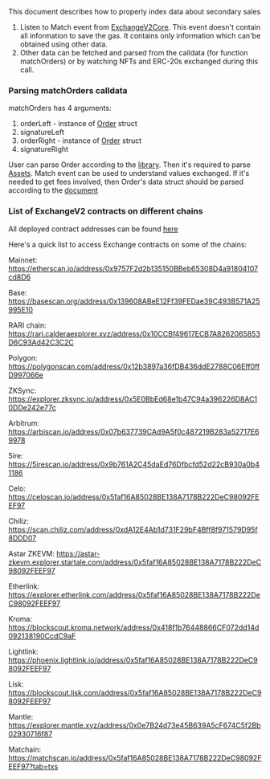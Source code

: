 This document describes how to properly index data about secondary sales 

1. Listen to Match event from [ExchangeV2Core](./ExchangeV2Core.sol). This event doesn't contain all information to save the gas. It contains only information which can'be obtained using other data.
2. Other data can be fetched and parsed from the calldata (for function matchOrders) or by watching NFTs and ERC-20s exchanged during this call.

### Parsing matchOrders calldata ###

matchOrders has 4 arguments:
1. orderLeft - instance of [Order](./libraries/LibOrder.md) struct
2. signatureLeft
3. orderRight - instance of [Order](./libraries/LibOrder.md) struct
4. signatureRight

User can parse Order according to the [library](./libraries/LibOrder.md). Then it's required to parse [Assets](../../lib-asset/contracts/LibAsset.md).
Match event can be used to understand values exchanged.
If it's needed to get fees involved, then Order's data struct should be parsed according to the [document](./libraries/LibOrderData.md) 

### List of ExchangeV2 contracts on different chains

All deployed contract addresses can be found [here](../../hardhat-deploy/networks)

Here's a quick list to access Exchange contracts on some of the chains:

Mainnet: https://etherscan.io/address/0x9757F2d2b135150BBeb65308D4a91804107cd8D6

Base: https://basescan.org/address/0x139608ABeE12Ff39FEDae39C493B571A25995E10

RARI chain: https://rari.calderaexplorer.xyz/address/0x10CCBf49617ECB7A8262065853D6C93Ad42C3C2C

Polygon: https://polygonscan.com/address/0x12b3897a36fDB436ddE2788C06Eff0ffD997066e

ZKSync: https://explorer.zksync.io/address/0x5E0BbEd68e1b47C94a396226D8AC10DDe242e77c

Arbitrum: https://arbiscan.io/address/0x07b637739CAd9A5f0c487219B283a52717E69978

5ire: https://5irescan.io/address/0x9b761A2C45daEd76Dfbcfd52d22cB930a0b41186

Celo: https://celoscan.io/address/0x5faf16A85028BE138A7178B222DeC98092FEEF97

Chiliz: https://scan.chiliz.com/address/0xdA12E4Ab1d731F29bF4Bff8f971579D95f8DDD07

Astar ZKEVM: https://astar-zkevm.explorer.startale.com/address/0x5faf16A85028BE138A7178B222DeC98092FEEF97

Etherlink: https://explorer.etherlink.com/address/0x5faf16A85028BE138A7178B222DeC98092FEEF97

Kroma: https://blockscout.kroma.network/address/0x418f1b76448866CF072dd14d092138190CcdC9aF

Lightlink: https://phoenix.lightlink.io/address/0x5faf16A85028BE138A7178B222DeC98092FEEF97

Lisk: https://blockscout.lisk.com/address/0x5faf16A85028BE138A7178B222DeC98092FEEF97

Mantle: https://explorer.mantle.xyz/address/0x0e7B24d73e45B639A5cF674C5f2Bb02930716f87

Matchain: https://matchscan.io/address/0x5faf16A85028BE138A7178B222DeC98092FEEF97?tab=txs
